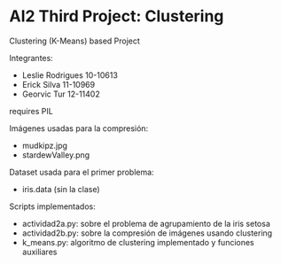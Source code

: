 # AI2 Third Project: Clustering
Clustering (K-Means) based Project

Integrantes:
* Leslie Rodrigues  10-10613
* Erick Silva       11-10969
* Georvic Tur       12-11402

requires PIL

Imágenes usadas para la compresión:
* mudkipz.jpg
* stardewValley.png

Dataset usada para el primer problema:
* iris.data (sin la clase)

Scripts implementados:
* actividad2a.py: sobre el problema de agrupamiento de la iris setosa
* actividad2b.py: sobre la compresión de imágenes usando clustering
* k_means.py: algoritmo de clustering implementado y funciones auxiliares
